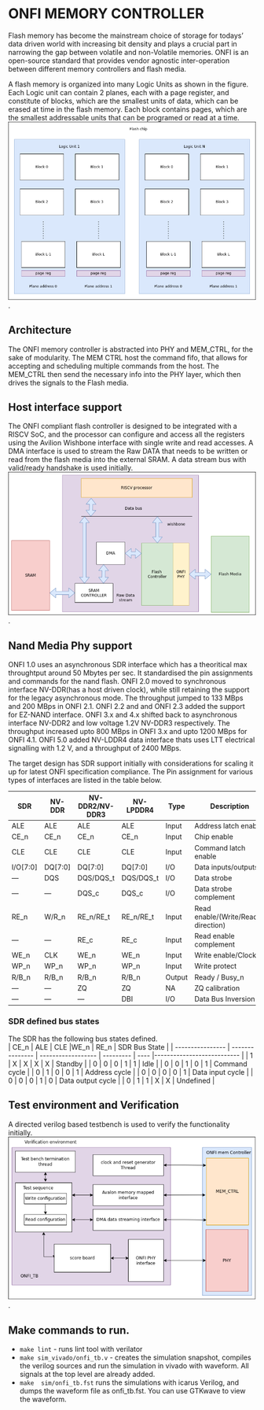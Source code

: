 # ONFI MEMORY CONTROLLER
Flash memory has become the mainstream choice of storage for todays’ data driven world with increasing bit density and plays a crucial part in narrowing the gap between volatile and non-Volatile memories. ONFI is an open-source standard that provides vendor agnostic inter-operation between different
memory controllers and flash media.    
  
A flash memory is organized into many Logic Units as shown in the figure. Each Logic unit can contain 2 planes, each with a page register, and constitute of blocks, which are the smallest units of data, which can be erased at time in the flash memory. Each block contains pages, which are the smallest addressable units that can be programed or read at a time.  
![dut_design_top](./onfi_controller/spec/figs/flash_memory_strutcture.png).   


## Architecture
The ONFI memory controller is abstracted into PHY and MEM_CTRL, for the sake of modularity. The MEM CTRL host the command fifo, that allows for accepting and scheduling multiple commands from the host. The MEM_CTRL then send the necessary info into the PHY layer, which then drives the signals to the Flash media. 




## Host interface support
The ONFI compliant flash controller is designed to be integrated with a RISCV SoC, and the processor can configure and access all the registers using the Avilion Wishbone interface with single write and read accesses. A DMA interface is used to stream the Raw DATA that needs to be written or read from the flash media into the external SRAM. A data stream bus with valid/ready handshake is used initially. 
![dut_host_interface](./onfi_controller/spec/figs/hoste_interface.png). 


## Nand Media Phy support
ONFI 1.0 uses an asynchronous SDR interface which has a theoritical max throughtput around 50 Mbytes per sec. It standardised the pin assignments and commands for the nand flash. ONFI 2.0 moved to synchronous interface NV-DDR(has a host driven clock), while still retaining the support for the legacy asynchronous mode. The throughput jumped to 133 MBps and 200 MBps in ONFI 2.1.  ONFI 2.2 and and ONFI 2.3 added the support for EZ-NAND interface. ONFI 3.x and 4.x shifted back to asynchronous interface NV-DDR2 and low voltage 1.2V NV-DDR3 respectively. The throughput increased upto 800 MBps in ONFI 3.x and upto 1200 MBps for ONFI 4.1. ONFI 5.0 added NV-LDDR4 data interface thats uses LTT electrical signalling with 1.2 V, and  a throughput of 2400 MBps. 

The target design has SDR support initially with considerations for scaling it up for latest ONFI specification compliance. The Pin assignment for various types of interfaces are listed in the table below.

|   SDR            |  NV-DDR         |   NV-DDR2/NV-DDR3  | NV-LPDDR4 |  Type | Description                |
| ---------------- | --------------- | ------------------ | --------- |  ---- |--------------------------- |
|   ALE            |  ALE            |   ALE              |  ALE      | Input | Address latch enable       |
|   CE_n           |  CE_n           |   CE_n             |  CE_n     | Input | Chip enable                | 
|   CLE            |  CLE            |   CLE              |  CLE      | Input | Command latch enable       |
|   I/O[7:0]       |  DQ[7:0]        |   DQ[7:0]          |  DQ[7:0]  | I/O   | Data inputs/outputs        |
|   —              |  DQS            |   DQS/DQS_t        |  DQS/DQS_t| I/O   | Data strobe                |
|   —              |  —              |   DQS_c            |  DQS_c    | I/O   | Data strobe complement     |
|   RE_n           |  W/R_n          |   RE_n/RE_t        |  RE_n/RE_t| Input | Read enable/(Write/Read_n direction)|
|   —              |  —              |   RE_c             |  RE_c     | Input | Read enable complement     |
|   WE_n           |  CLK            |   WE_n             |  WE_n     | Input | Write enable/Clock         |
|   WP_n           |  WP_n           |   WP_n             |  WP_n     | Input | Write protect              |
|   R/B_n          |  R/B_n          |   R/B_n            |  R/B_n    | Output| Ready / Busy_n             |
|   —              |  —              |   ZQ               |  ZQ       |  NA   | ZQ calibration             |
|   —              |  —              |   —                |  DBI      | I/O   | Data Bus Inversion         |
### SDR defined bus states
The SDR has the following bus states defined.  
|  CE_n            | ALE             | CLE                |WE_n       | RE_n  | SDR Bus State              |
| ---------------- | --------------- | ------------------ | --------- |  ---- |--------------------------- |
|  1               | X               |  X                 | X         | X     | Standby                    |
|  0               | 0               |  0                 | 1         | 1     | Idle                       |
|  0               | 0               |  1                 | 0         | 1     | Command cycle              |
|  0               | 1               |  0                 | 0         | 1     | Address cycle              |
|  0               | 0               |  0                 | 0         | 1     | Data input cycle           |
|  0               | 0               |  0                 | 1         | 0     | Data output cycle          |
|  0               | 1               |  1                 | X         | X     | Undefined                  |


## Test environment and Verification
A directed verilog based testbench is used to verify the functionality initially. 
![test environment](./onfi_controller/spec/figs/test_bench.png). 
## Make commands to run.
- `make lint` - runs lint tool with verilator
- `make sim_vivado/onfi_tb.v` - creates the simulation snapshot, compiles the verilog sources and run the simulation in vivado with waveform. 
All signals at the top level are already added.
- `make  sim/onfi_tb.fst` 
runs the simulations with icarus Verilog, and dumps the waveform file as onfi_tb.fst. You can use GTKwave to view the waveform.

